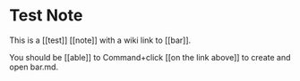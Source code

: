 # Test Note

This is a [[test]] [[note]] with a wiki link to [[bar]].

You should be [[able]] to Command+click [[on the link above]] to create and open bar.md.